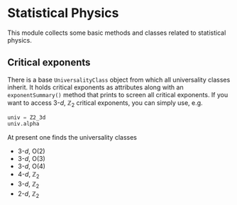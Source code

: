 # Statistical Physics

This module collects some basic methods and classes related to statistical physics.

## Critical exponents

There is a base `UniversalityClass` object from which all universality classes inherit. It holds critical exponents
as attributes along with an `exponentSummary()` method that prints to screen all critical exponents. If you want to
access 3-$d$, $\mathbb{Z}_2$ critical exponents, you can simply use, e.g.
```Python
univ = Z2_3d
univ.alpha
```

At present one finds the universality classes
- 3-$d$, O$(2)$
- 3-$d$, O$(3)$
- 3-$d$, O$(4)$
- 4-$d$, $\mathbb{Z}_2$
- 3-$d$, $\mathbb{Z}_2$
- 2-$d$, $\mathbb{Z}_2$

